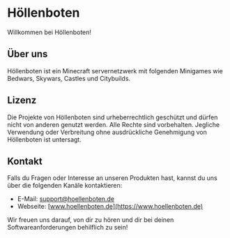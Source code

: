 # Höllenboten

Willkommen bei Höllenboten! 

## Über uns

Höllenboten ist ein Minecraft servernetzwerk mit folgenden Minigames wie Bedwars, Skywars, Castles und Citybuilds.

## Lizenz

Die Projekte von Höllenboten sind urheberrechtlich geschützt und dürfen nicht von anderen genutzt werden. Alle Rechte sind vorbehalten. Jegliche Verwendung oder Verbreitung ohne ausdrückliche Genehmigung von Höllenboten ist untersagt.

## Kontakt

Falls du Fragen oder Interesse an unseren Produkten hast, kannst du uns über die folgenden Kanäle kontaktieren:

* E-Mail: support@hoellenboten.de
* Webseite: [www.hoellenboten.de](https://www.hoellenboten.de)

Wir freuen uns darauf, von dir zu hören und dir bei deinen Softwareanforderungen behilflich zu sein!
